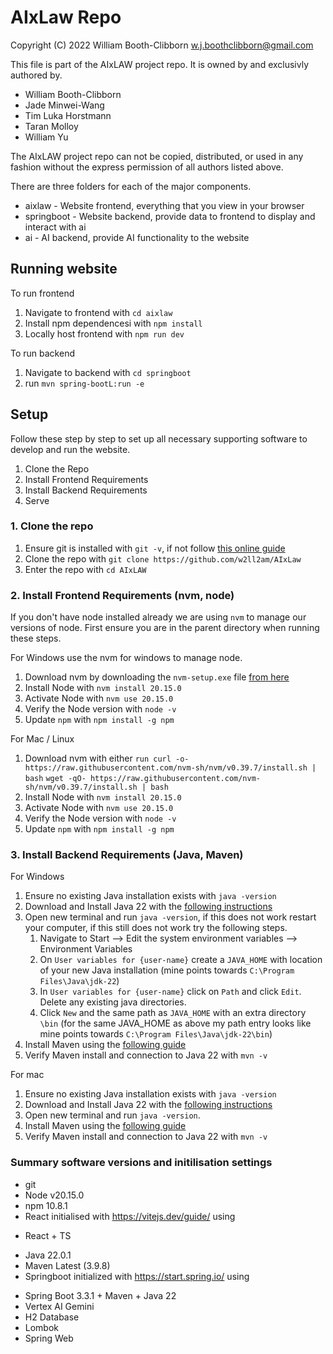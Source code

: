 # AIxLaw Repo

 Copyright (C) 2022 William Booth-Clibborn w.j.boothclibborn@gmail.com
 
 This file is part of the AIxLAW project repo. It is owned by and exclusivly authored by.

 * William Booth-Clibborn
 * Jade Minwei-Wang
 * Tim Luka Horstmann
 * Taran Molloy
 * William Yu
 
 The AIxLAW project repo can not be copied, distributed, or used in any fashion without the express
 permission of all authors listed above.


There are three folders for each of the major components. 

* aixlaw    - Website frontend, everything that you view in your browser
* springboot   - Website backend, provide data to frontend to display and interact with ai
* ai        - AI backend, provide AI functionality to the website

## Running website

To run frontend

1. Navigate to frontend with `cd aixlaw`
2. Install npm dependencesi with `npm install`
3. Locally host frontend with `npm run dev`

To run backend

1. Navigate to backend with `cd springboot`
2. run `mvn spring-bootL:run -e`

## Setup 

Follow these step by step to set up all necessary supporting software to develop and run the website.

1. Clone the Repo
2. Install Frontend Requirements
3. Install Backend Requirements
4. Serve

### 1. Clone the repo

1. Ensure git is installed with `git -v`, if not follow [this online guide](https://github.com/git-guides/install-git)
2. Clone the repo with `git clone https://github.com/w2ll2am/AIxLaw`
3. Enter the repo with `cd AIxLAW`


### 2. Install Frontend Requirements (nvm, node)

If you don't have node installed already we are using `nvm` to manage our versions of node. First ensure you are in the parent directory when running these steps. 

For Windows use the nvm for windows to manage node.
1. Download nvm by downloading the `nvm-setup.exe` file [from here](https://github.com/coreybutler/nvm-windows/releases)
2. Install Node with `nvm install 20.15.0`
3. Activate Node with `nvm use 20.15.0`
4. Verify the Node version with `node -v`
5. Update `npm` with `npm install -g npm`

For Mac / Linux
1. Download nvm with either
`run curl -o- https://raw.githubusercontent.com/nvm-sh/nvm/v0.39.7/install.sh | bash`
`wget -qO- https://raw.githubusercontent.com/nvm-sh/nvm/v0.39.7/install.sh | bash`
2. Install Node with `nvm install 20.15.0`
3. Activate Node with `nvm use 20.15.0`
4. Verify the Node version with `node -v`
5. Update `npm` with `npm install -g npm`

### 3. Install Backend Requirements (Java, Maven)

For Windows

1. Ensure no existing Java installation exists with `java -version` 
2. Download and Install Java 22 with the [following instructions](https://www.oracle.com/java/technologies/downloads/#jdk22-windows)
3. Open new terminal and run `java -version`, if this does not work restart your computer, if this still does not work try the following steps.
    1. Navigate to Start --> Edit the system environment variables --> Environment Variables
    2. On `User variables for {user-name}` create a `JAVA_HOME` with location of your new Java installation (mine points towards `C:\Program Files\Java\jdk-22`)
    3. In `User variables for {user-name}` click on `Path` and click `Edit`. Delete any existing java directories. 
    4. Click `New` and the same path as `JAVA_HOME` with an extra directory `\bin` (for the same JAVA_HOME as above my path entry looks like mine points towards `C:\Program Files\Java\jdk-22\bin`)
4. Install Maven using the [following guide](https://www.baeldung.com/install-maven-on-windows-linux-mac)
5. Verify Maven install and connection to Java 22 with `mvn -v`

For mac

1. Ensure no existing Java installation exists with `java -version` 
2. Download and Install Java 22 with the [following instructions](https://www.oracle.com/java/technologies/downloads/#jdk22-windows)
3. Open new terminal and run `java -version`.
4. Install Maven using the [following guide](https://www.baeldung.com/install-maven-on-windows-linux-mac)
5. Verify Maven install and connection to Java 22 with `mvn -v`

### Summary software versions and initilisation settings
* git 
* Node v20.15.0
* npm 10.8.1
* React initialised with https://vitejs.dev/guide/ using 
- React + TS
* Java 22.0.1
* Maven Latest (3.9.8)
* Springboot initialized with https://start.spring.io/ using 
- Spring Boot 3.3.1 + Maven + Java 22
- Vertex AI Gemini
- H2 Database
- Lombok
- Spring Web
